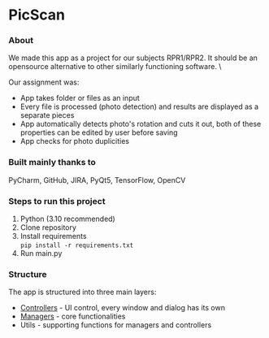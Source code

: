 # PicScan

### About
We made this app as a project for our subjects RPR1/RPR2. It should be an opensource alternative to other similarly functioning software. \

Our assignment was:
- App takes folder or files as an input
- Every file is processed (photo detection) and results are displayed as a separate pieces
- App automatically detects photo's rotation and cuts it out, both of these properties can  be edited by user before saving
- App checks for photo duplicities

### Built mainly thanks to
PyCharm, GitHub, JIRA, PyQt5, TensorFlow, OpenCV

### Steps to run this project
1. Python (3.10 recommended)
2. Clone repository
3. Install requirements \
`pip install -r requirements.txt`
4. Run main.py

### Structure
The app is structured into three main layers:
- [Controllers](controllers.md) - UI control, every window and dialog has its own
- [Managers](managers.md) - core functionalities
- Utils - supporting functions for managers and controllers